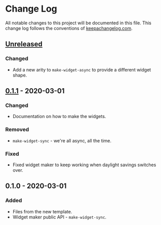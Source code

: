 # Change Log
All notable changes to this project will be documented in this file. This change log follows the conventions of [keepachangelog.com](http://keepachangelog.com/).

## [Unreleased]
### Changed
- Add a new arity to `make-widget-async` to provide a different widget shape.

## [0.1.1] - 2020-03-01
### Changed
- Documentation on how to make the widgets.

### Removed
- `make-widget-sync` - we're all async, all the time.

### Fixed
- Fixed widget maker to keep working when daylight savings switches over.

## 0.1.0 - 2020-03-01
### Added
- Files from the new template.
- Widget maker public API - `make-widget-sync`.

[Unreleased]: https://github.com/your-name/img-crawler/compare/0.1.1...HEAD
[0.1.1]: https://github.com/your-name/img-crawler/compare/0.1.0...0.1.1
